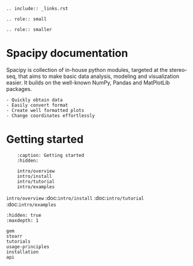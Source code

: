 
```{eval-rst}
.. include:: _links.rst
```

```{eval-rst}
.. role:: small
```

```{eval-rst}
.. role:: smaller
```

Spacipy documentation
===============================

Spacipy is collection of in-house python modules, targeted at the stereo-seq, that aims to make basic data analysis, modeling and visualization easier. It builds on the well-known NumPy, Pandas and MatPlotLib packages.

    - Quickly obtain data
    - Easily convert format
    - Create well formatted plots
    - Change coordinates effortlessly

Getting started
===============

```{toctree}
	:caption: Getting started
	:hidden:

	intro/overview
	intro/install
	intro/tutorial
	intro/examples
```
`intro/overview`
:doc:`intro/install`
:doc:`intro/tutorial`
:doc:`intro/examples`

```{toctree}
:hidden: true
:maxdepth: 1

gem
stoarr
tutorials
usage-principles
installation
api
```

[github]: https://github.com/lskfs/spacipy
